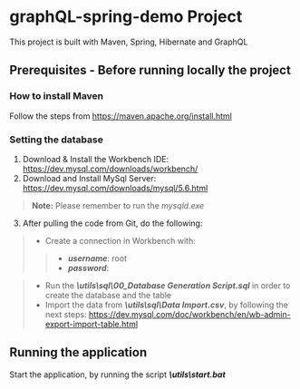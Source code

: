# graphQL-spring-demo Project
This project is built with Maven, Spring, Hibernate and GraphQL

## Prerequisites - Before running locally the project

### How to install Maven
Follow the steps from https://maven.apache.org/install.html

### Setting the database
1. Download & Install the Workbench IDE: https://dev.mysql.com/downloads/workbench/
2. Download and Install MySql Server: https://dev.mysql.com/downloads/mysql/5.6.html
> **Note:** Please remember to run the *mysqld.exe*

3. After pulling the code from Git, do the following:
> - Create a connection in Workbench with:
>> - ***username***: root
>> - ***password***: 

> -  Run the ***\utils\sql\00_Database Generation Script.sql*** in order to create the database and the table
> - Import the data from ***\utils\sql\Data Import.csv***, by following the next steps: https://dev.mysql.com/doc/workbench/en/wb-admin-export-import-table.html

## Running the application
Start the application, by running the script ***\utils\start.bat***
